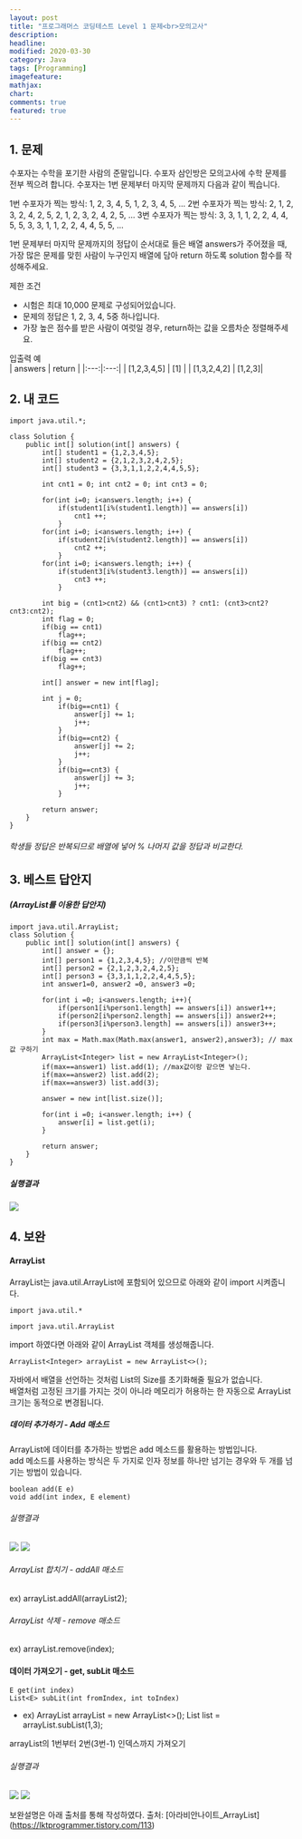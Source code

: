 ```yaml
---
layout: post
title: "프로그래머스 코딩테스트 Level 1 문제<br>모의고사"     
description: 
headline:
modified: 2020-03-30
category: Java
tags: [Programming]
imagefeature:
mathjax:
chart:
comments: true
featured: true
---
```



## 1. 문제

수포자는 수학을 포기한 사람의 준말입니다. 수포자 삼인방은 모의고사에 수학 문제를 전부 찍으려 합니다. 수포자는 1번 문제부터 마지막 문제까지 다음과 같이 찍습니다.

1번 수포자가 찍는 방식: 1, 2, 3, 4, 5, 1, 2, 3, 4, 5, ...
2번 수포자가 찍는 방식: 2, 1, 2, 3, 2, 4, 2, 5, 2, 1, 2, 3, 2, 4, 2, 5, ...
3번 수포자가 찍는 방식: 3, 3, 1, 1, 2, 2, 4, 4, 5, 5, 3, 3, 1, 1, 2, 2, 4, 4, 5, 5, ...

1번 문제부터 마지막 문제까지의 정답이 순서대로 들은 배열 answers가 주어졌을 때, 가장 많은 문제를 맞힌 사람이 누구인지 배열에 담아 return 하도록 solution 함수를 작성해주세요.

제한 조건   
  - 시험은 최대 10,000 문제로 구성되어있습니다.
  - 문제의 정답은 1, 2, 3, 4, 5중 하나입니다.
  - 가장 높은 점수를 받은 사람이 여럿일 경우, return하는 값을 오름차순 정렬해주세요.

입출력 예  
| answers | return |
|:---:|:---:|
| [1,2,3,4,5] | [1] |
| [1,3,2,4,2]	| [1,2,3]|  


## 2. 내 코드 

```
import java.util.*;

class Solution {
    public int[] solution(int[] answers) {
        int[] student1 = {1,2,3,4,5};
        int[] student2 = {2,1,2,3,2,4,2,5};
        int[] student3 = {3,3,1,1,2,2,4,4,5,5};
        
        int cnt1 = 0; int cnt2 = 0; int cnt3 = 0;
        
        for(int i=0; i<answers.length; i++) {
            if(student1[i%(student1.length)] == answers[i])
                cnt1 ++;
            }
        for(int i=0; i<answers.length; i++) {
            if(student2[i%(student2.length)] == answers[i])
                cnt2 ++;
            }
        for(int i=0; i<answers.length; i++) {
            if(student3[i%(student3.length)] == answers[i])
                cnt3 ++;
            }
        
        int big = (cnt1>cnt2) && (cnt1>cnt3) ? cnt1: (cnt3>cnt2?cnt3:cnt2);
        int flag = 0;
        if(big == cnt1)
            flag++;
        if(big == cnt2)
            flag++;
        if(big == cnt3)
            flag++;
        
        int[] answer = new int[flag];
        
        int j = 0;
            if(big==cnt1) {
                answer[j] += 1;
                j++;
            }
            if(big==cnt2) {
                answer[j] += 2;
                j++;
            }
            if(big==cnt3) {
                answer[j] += 3;
                j++;
            }
        
        return answer;
    }
}
```
  
###### 학생들 정답은 반복되므로 배열에 넣어 % 나머지 값을 정답과 비교한다.   


  
## 3. 베스트 답안지

##### (ArrayList를 이용한 답안지)

```
import java.util.ArrayList;
class Solution {
    public int[] solution(int[] answers) {
        int[] answer = {};
        int[] person1 = {1,2,3,4,5}; //이만큼씩 반복
        int[] person2 = {2,1,2,3,2,4,2,5};
        int[] person3 = {3,3,1,1,2,2,4,4,5,5};
        int answer1=0, answer2 =0, answer3 =0;
        
        for(int i =0; i<answers.length; i++){
            if(person1[i%person1.length] == answers[i]) answer1++;
            if(person2[i%person2.length] == answers[i]) answer2++;
            if(person3[i%person3.length] == answers[i]) answer3++;
        }
        int max = Math.max(Math.max(answer1, answer2),answer3); // max값 구하기
        ArrayList<Integer> list = new ArrayList<Integer>();
        if(max==answer1) list.add(1); //max값이랑 같으면 넣는다.
        if(max==answer2) list.add(2);
        if(max==answer3) list.add(3);
        
        answer = new int[list.size()];
        
        for(int i =0; i<answer.length; i++) {
        	answer[i] = list.get(i);
        }
        
        return answer;
    }
}

```

 
##### 실행결과
<img src="{{ site.url }}/images/MoTest1.jpg">  



## 4. 보완

#### ArrayList  

ArrayList는 java.util.ArrayList에 포함되어 있으므로 아래와 같이 import 시켜줍니다.

 
```  
import java.util.*

import java.util.ArrayList  

``` 

import 하였다면 아래와 같이 ArrayList 객체를 생성해줍니다.
```
ArrayList<Integer> arrayList = new ArrayList<>();
```

자바에서 배열을 선언하는 것처럼 List의 Size를 초기화해줄 필요가 없습니다.   
배열처럼 고정된 크기를 가지는 것이 아니라 메모리가 허용하는 한 자동으로 ArrayList 크기는 동적으로 변경됩니다.   

##### 데이터 추가하기 - Add 매소드

ArrayList에 데이터를 추가하는 방법은 add 메소드를 활용하는 방법입니다.  
add 메소드를 사용하는 방식은 두 가지로 인자 정보를 하나만 넘기는 경우와 두 개를 넘기는 방법이 있습니다. 
```
boolean add(E e)
void add(int index, E element)
```  

###### 실행결과
<img src="{{ site.url }}/images/MoTest3.jpg">   
<img src="{{ site.url }}/images/MoTest2.jpg">   

###### ArrayList 합치기 - addAll 매소드   
  ex) arrayList.addAll(arrayList2);
 
###### ArrayList 삭제 - remove 매소드   
  ex) arrayList.remove(index);

#### 데이터 가져오기 - get, subLit 매소드
```
E get(int index)
List<E> subLit(int fromIndex, int toIndex)
```
- ex) ArrayList<Integer> arrayList = new ArrayList<>();
      List<Integer> list = arrayList.subList(1,3);
      
arrayList의 1번부터 2번(3번-1) 인덱스까지 가져오기
###### 실행결과
<img src="{{ site.url }}/images/MoTest4.jpg">   
<img src="{{ site.url }}/images/MoTest5.jpg">   


보완설명은 아래 출처를 통해 작성하였다.
출처: [아라비안나이트_ArrayList] (https://lktprogrammer.tistory.com/113)
